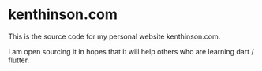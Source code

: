 # kenthinson.com
This is the source code for my personal website kenthinson.com.

I am open sourcing it in hopes that it will help others who are learning  dart / flutter.

